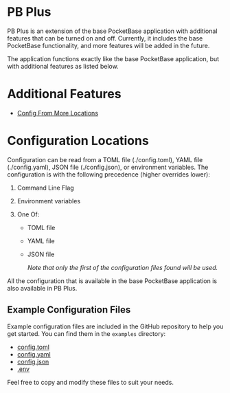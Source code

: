 # PB Plus

PB Plus is an extension of the base PocketBase application with additional features that can be turned on and off. Currently, it includes the base PocketBase functionality, and more features will be added in the future.

The application functions exactly like the base PocketBase application, but with additional features as listed below.

# Additional Features

- [Config From More Locations](#configuration-locations)

# Configuration Locations

Configuration can be read from a TOML file (./config.toml), YAML file (./config.yaml), JSON file (./config.json), or environment variables. The configuration is with the following precedence (higher overrides lower):

1. Command Line Flag
2. Environment variables
3. One Of:

   - TOML file
   - YAML file
   - JSON file

     _Note that only the first of the configuration files found will be used._

All the configuration that is available in the base PocketBase application is also available in PB Plus.

## Example Configuration Files

Example configuration files are included in the GitHub repository to help you get started. You can find them in the `examples` directory:

- [config.toml](examples/example_config.toml)
- [config.yaml](examples/example_config.yaml)
- [config.json](examples/exampleconfig.json)
- [.env](examples/example_env.env)

Feel free to copy and modify these files to suit your needs.
